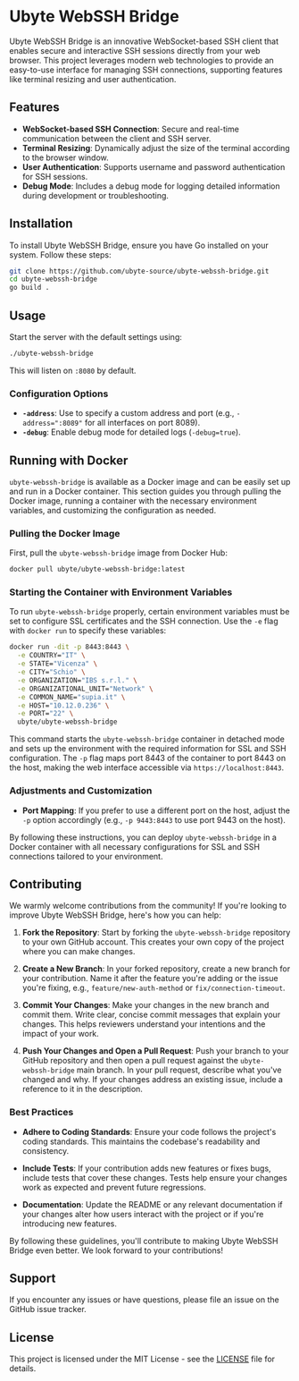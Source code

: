 # Ubyte WebSSH Bridge

Ubyte WebSSH Bridge is an innovative WebSocket-based SSH client that enables secure and interactive SSH sessions directly from your web browser. This project leverages modern web technologies to provide an easy-to-use interface for managing SSH connections, supporting features like terminal resizing and user authentication.

## Features

- **WebSocket-based SSH Connection**: Secure and real-time communication between the client and SSH server.
- **Terminal Resizing**: Dynamically adjust the size of the terminal according to the browser window.
- **User Authentication**: Supports username and password authentication for SSH sessions.
- **Debug Mode**: Includes a debug mode for logging detailed information during development or troubleshooting.

## Installation

To install Ubyte WebSSH Bridge, ensure you have Go installed on your system. Follow these steps:

```bash
git clone https://github.com/ubyte-source/ubyte-webssh-bridge.git
cd ubyte-webssh-bridge
go build .
```

## Usage

Start the server with the default settings using:

```bash
./ubyte-webssh-bridge
```

This will listen on `:8080` by default.

### Configuration Options

- **`-address`**: Use to specify a custom address and port (e.g., `-address=":8089"` for all interfaces on port 8089).
- **`-debug`**: Enable debug mode for detailed logs (`-debug=true`).

## Running with Docker

`ubyte-webssh-bridge` is available as a Docker image and can be easily set up and run in a Docker container. This section guides you through pulling the Docker image, running a container with the necessary environment variables, and customizing the configuration as needed.

### Pulling the Docker Image

First, pull the `ubyte-webssh-bridge` image from Docker Hub:

```bash
docker pull ubyte/ubyte-webssh-bridge:latest
```

### Starting the Container with Environment Variables

To run `ubyte-webssh-bridge` properly, certain environment variables must be set to configure SSL certificates and the SSH connection. Use the `-e` flag with `docker run` to specify these variables:

```bash
docker run -dit -p 8443:8443 \
  -e COUNTRY="IT" \
  -e STATE="Vicenza" \
  -e CITY="Schio" \
  -e ORGANIZATION="IBS s.r.l." \
  -e ORGANIZATIONAL_UNIT="Network" \
  -e COMMON_NAME="supia.it" \
  -e HOST="10.12.0.236" \
  -e PORT="22" \
  ubyte/ubyte-webssh-bridge
```

This command starts the `ubyte-webssh-bridge` container in detached mode and sets up the environment with the required information for SSL and SSH configuration. The `-p` flag maps port 8443 of the container to port 8443 on the host, making the web interface accessible via `https://localhost:8443`.

### Adjustments and Customization

- **Port Mapping**: If you prefer to use a different port on the host, adjust the `-p` option accordingly (e.g., `-p 9443:8443` to use port 9443 on the host).

By following these instructions, you can deploy `ubyte-webssh-bridge` in a Docker container with all necessary configurations for SSL and SSH connections tailored to your environment.

## Contributing

We warmly welcome contributions from the community! If you're looking to improve Ubyte WebSSH Bridge, here's how you can help:

1. **Fork the Repository**: Start by forking the `ubyte-webssh-bridge` repository to your own GitHub account. This creates your own copy of the project where you can make changes.

2. **Create a New Branch**: In your forked repository, create a new branch for your contribution. Name it after the feature you're adding or the issue you're fixing, e.g., `feature/new-auth-method` or `fix/connection-timeout`.

3. **Commit Your Changes**: Make your changes in the new branch and commit them. Write clear, concise commit messages that explain your changes. This helps reviewers understand your intentions and the impact of your work.

4. **Push Your Changes and Open a Pull Request**: Push your branch to your GitHub repository and then open a pull request against the `ubyte-webssh-bridge` main branch. In your pull request, describe what you've changed and why. If your changes address an existing issue, include a reference to it in the description.

### Best Practices

- **Adhere to Coding Standards**: Ensure your code follows the project's coding standards. This maintains the codebase's readability and consistency.

- **Include Tests**: If your contribution adds new features or fixes bugs, include tests that cover these changes. Tests help ensure your changes work as expected and prevent future regressions.

- **Documentation**: Update the README or any relevant documentation if your changes alter how users interact with the project or if you're introducing new features.

By following these guidelines, you'll contribute to making Ubyte WebSSH Bridge even better. We look forward to your contributions!

## Support

If you encounter any issues or have questions, please file an issue on the GitHub issue tracker.

## License

This project is licensed under the MIT License - see the [LICENSE](LICENSE) file for details.
